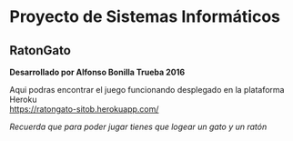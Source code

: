 # Proyecto de Sistemas Informáticos
## RatonGato
<b>Desarrollado por Alfonso Bonilla Trueba 2016</b></br>

Aqui podras encontrar el juego funcionando desplegado en la plataforma Heroku  </br>
https://ratongato-sitob.herokuapp.com/

<i>Recuerda que para poder jugar tienes que logear un gato y un ratón</i>
